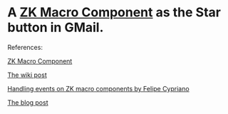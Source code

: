 A [ZK Macro Component](http://books.zkoss.org/wiki/ZK%20Developer's%20Reference/UI%20Composing/Macro%20Component) as the Star button in GMail.
=========================================

References:

[ZK Macro Component](http://books.zkoss.org/wiki/ZK%20Developer's%20Reference/UI%20Composing/Macro%20Component)

[The wiki post](http://books.zkoss.org/wiki/Macro_Components)

[Handling events on ZK macro components by Felipe Cypriano](http://felipecypriano.com/2010/01/15/handling-events-on-zk-macro-components/)

[The blog post](http://ben-bai.blogspot.com/2011/12/zk-macro-component-practice.html)
